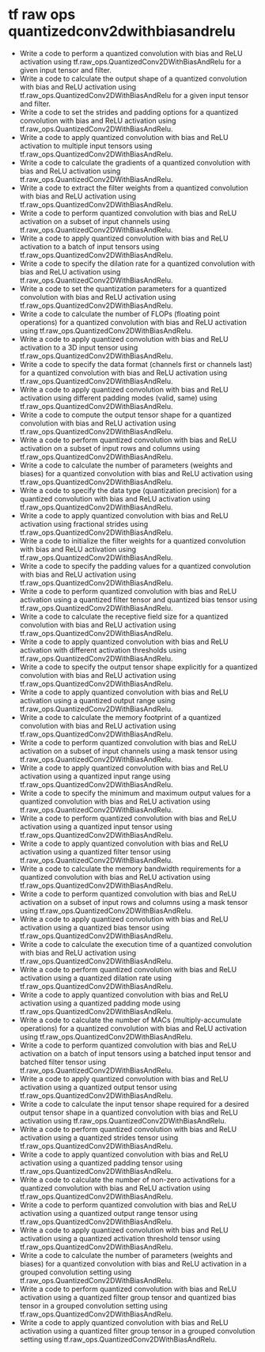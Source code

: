 # tf raw ops quantizedconv2dwithbiasandrelu

- Write a code to perform a quantized convolution with bias and ReLU activation using tf.raw_ops.QuantizedConv2DWithBiasAndRelu for a given input tensor and filter.
- Write a code to calculate the output shape of a quantized convolution with bias and ReLU activation using tf.raw_ops.QuantizedConv2DWithBiasAndRelu for a given input tensor and filter.
- Write a code to set the strides and padding options for a quantized convolution with bias and ReLU activation using tf.raw_ops.QuantizedConv2DWithBiasAndRelu.
- Write a code to apply quantized convolution with bias and ReLU activation to multiple input tensors using tf.raw_ops.QuantizedConv2DWithBiasAndRelu.
- Write a code to calculate the gradients of a quantized convolution with bias and ReLU activation using tf.raw_ops.QuantizedConv2DWithBiasAndRelu.
- Write a code to extract the filter weights from a quantized convolution with bias and ReLU activation using tf.raw_ops.QuantizedConv2DWithBiasAndRelu.
- Write a code to perform quantized convolution with bias and ReLU activation on a subset of input channels using tf.raw_ops.QuantizedConv2DWithBiasAndRelu.
- Write a code to apply quantized convolution with bias and ReLU activation to a batch of input tensors using tf.raw_ops.QuantizedConv2DWithBiasAndRelu.
- Write a code to specify the dilation rate for a quantized convolution with bias and ReLU activation using tf.raw_ops.QuantizedConv2DWithBiasAndRelu.
- Write a code to set the quantization parameters for a quantized convolution with bias and ReLU activation using tf.raw_ops.QuantizedConv2DWithBiasAndRelu.
- Write a code to calculate the number of FLOPs (floating point operations) for a quantized convolution with bias and ReLU activation using tf.raw_ops.QuantizedConv2DWithBiasAndRelu.
- Write a code to apply quantized convolution with bias and ReLU activation to a 3D input tensor using tf.raw_ops.QuantizedConv2DWithBiasAndRelu.
- Write a code to specify the data format (channels first or channels last) for a quantized convolution with bias and ReLU activation using tf.raw_ops.QuantizedConv2DWithBiasAndRelu.
- Write a code to apply quantized convolution with bias and ReLU activation using different padding modes (valid, same) using tf.raw_ops.QuantizedConv2DWithBiasAndRelu.
- Write a code to compute the output tensor shape for a quantized convolution with bias and ReLU activation using tf.raw_ops.QuantizedConv2DWithBiasAndRelu.
- Write a code to perform quantized convolution with bias and ReLU activation on a subset of input rows and columns using tf.raw_ops.QuantizedConv2DWithBiasAndRelu.
- Write a code to calculate the number of parameters (weights and biases) for a quantized convolution with bias and ReLU activation using tf.raw_ops.QuantizedConv2DWithBiasAndRelu.
- Write a code to specify the data type (quantization precision) for a quantized convolution with bias and ReLU activation using tf.raw_ops.QuantizedConv2DWithBiasAndRelu.
- Write a code to apply quantized convolution with bias and ReLU activation using fractional strides using tf.raw_ops.QuantizedConv2DWithBiasAndRelu.
- Write a code to initialize the filter weights for a quantized convolution with bias and ReLU activation using tf.raw_ops.QuantizedConv2DWithBiasAndRelu.
- Write a code to specify the padding values for a quantized convolution with bias and ReLU activation using tf.raw_ops.QuantizedConv2DWithBiasAndRelu.
- Write a code to perform quantized convolution with bias and ReLU activation using a quantized filter tensor and quantized bias tensor using tf.raw_ops.QuantizedConv2DWithBiasAndRelu.
- Write a code to calculate the receptive field size for a quantized convolution with bias and ReLU activation using tf.raw_ops.QuantizedConv2DWithBiasAndRelu.
- Write a code to apply quantized convolution with bias and ReLU activation with different activation thresholds using tf.raw_ops.QuantizedConv2DWithBiasAndRelu.
- Write a code to specify the output tensor shape explicitly for a quantized convolution with bias and ReLU activation using tf.raw_ops.QuantizedConv2DWithBiasAndRelu.
- Write a code to apply quantized convolution with bias and ReLU activation using a quantized output range using tf.raw_ops.QuantizedConv2DWithBiasAndRelu.
- Write a code to calculate the memory footprint of a quantized convolution with bias and ReLU activation using tf.raw_ops.QuantizedConv2DWithBiasAndRelu.
- Write a code to perform quantized convolution with bias and ReLU activation on a subset of input channels using a mask tensor using tf.raw_ops.QuantizedConv2DWithBiasAndRelu.
- Write a code to apply quantized convolution with bias and ReLU activation using a quantized input range using tf.raw_ops.QuantizedConv2DWithBiasAndRelu.
- Write a code to specify the minimum and maximum output values for a quantized convolution with bias and ReLU activation using tf.raw_ops.QuantizedConv2DWithBiasAndRelu.
- Write a code to perform quantized convolution with bias and ReLU activation using a quantized input tensor using tf.raw_ops.QuantizedConv2DWithBiasAndRelu.
- Write a code to apply quantized convolution with bias and ReLU activation using a quantized filter tensor using tf.raw_ops.QuantizedConv2DWithBiasAndRelu.
- Write a code to calculate the memory bandwidth requirements for a quantized convolution with bias and ReLU activation using tf.raw_ops.QuantizedConv2DWithBiasAndRelu.
- Write a code to perform quantized convolution with bias and ReLU activation on a subset of input rows and columns using a mask tensor using tf.raw_ops.QuantizedConv2DWithBiasAndRelu.
- Write a code to apply quantized convolution with bias and ReLU activation using a quantized bias tensor using tf.raw_ops.QuantizedConv2DWithBiasAndRelu.
- Write a code to calculate the execution time of a quantized convolution with bias and ReLU activation using tf.raw_ops.QuantizedConv2DWithBiasAndRelu.
- Write a code to perform quantized convolution with bias and ReLU activation using a quantized dilation rate using tf.raw_ops.QuantizedConv2DWithBiasAndRelu.
- Write a code to apply quantized convolution with bias and ReLU activation using a quantized padding mode using tf.raw_ops.QuantizedConv2DWithBiasAndRelu.
- Write a code to calculate the number of MACs (multiply-accumulate operations) for a quantized convolution with bias and ReLU activation using tf.raw_ops.QuantizedConv2DWithBiasAndRelu.
- Write a code to perform quantized convolution with bias and ReLU activation on a batch of input tensors using a batched input tensor and batched filter tensor using tf.raw_ops.QuantizedConv2DWithBiasAndRelu.
- Write a code to apply quantized convolution with bias and ReLU activation using a quantized output tensor using tf.raw_ops.QuantizedConv2DWithBiasAndRelu.
- Write a code to calculate the input tensor shape required for a desired output tensor shape in a quantized convolution with bias and ReLU activation using tf.raw_ops.QuantizedConv2DWithBiasAndRelu.
- Write a code to perform quantized convolution with bias and ReLU activation using a quantized strides tensor using tf.raw_ops.QuantizedConv2DWithBiasAndRelu.
- Write a code to apply quantized convolution with bias and ReLU activation using a quantized padding tensor using tf.raw_ops.QuantizedConv2DWithBiasAndRelu.
- Write a code to calculate the number of non-zero activations for a quantized convolution with bias and ReLU activation using tf.raw_ops.QuantizedConv2DWithBiasAndRelu.
- Write a code to perform quantized convolution with bias and ReLU activation using a quantized output range tensor using tf.raw_ops.QuantizedConv2DWithBiasAndRelu.
- Write a code to apply quantized convolution with bias and ReLU activation using a quantized activation threshold tensor using tf.raw_ops.QuantizedConv2DWithBiasAndRelu.
- Write a code to calculate the number of parameters (weights and biases) for a quantized convolution with bias and ReLU activation in a grouped convolution setting using tf.raw_ops.QuantizedConv2DWithBiasAndRelu.
- Write a code to perform quantized convolution with bias and ReLU activation using a quantized filter group tensor and quantized bias tensor in a grouped convolution setting using tf.raw_ops.QuantizedConv2DWithBiasAndRelu.
- Write a code to apply quantized convolution with bias and ReLU activation using a quantized filter group tensor in a grouped convolution setting using tf.raw_ops.QuantizedConv2DWithBiasAndRelu.